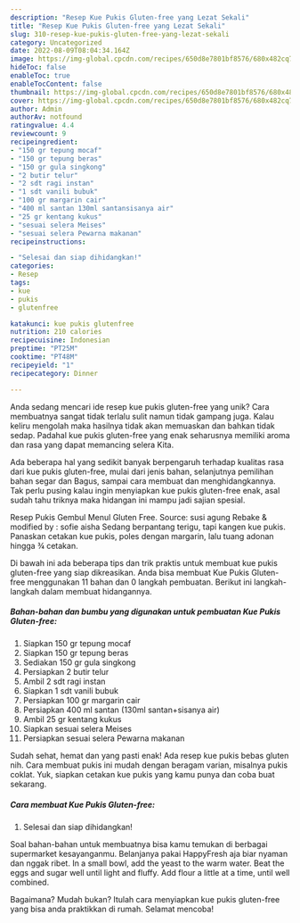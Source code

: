 ```yaml
---
description: "Resep Kue Pukis Gluten-free yang Lezat Sekali"
title: "Resep Kue Pukis Gluten-free yang Lezat Sekali"
slug: 310-resep-kue-pukis-gluten-free-yang-lezat-sekali
category: Uncategorized
date: 2022-08-09T08:04:34.164Z
image: https://img-global.cpcdn.com/recipes/650d8e7801bf8576/680x482cq70/kue-pukis-gluten-free-foto-resep-utama.jpg
hideToc: false
enableToc: true
enableTocContent: false
thumbnail: https://img-global.cpcdn.com/recipes/650d8e7801bf8576/680x482cq70/kue-pukis-gluten-free-foto-resep-utama.jpg
cover: https://img-global.cpcdn.com/recipes/650d8e7801bf8576/680x482cq70/kue-pukis-gluten-free-foto-resep-utama.jpg
author: Admin
authorAv: notfound
ratingvalue: 4.4
reviewcount: 9
recipeingredient:
- "150 gr tepung mocaf"
- "150 gr tepung beras"
- "150 gr gula singkong"
- "2 butir telur"
- "2 sdt ragi instan"
- "1 sdt vanili bubuk"
- "100 gr margarin cair"
- "400 ml santan 130ml santansisanya air"
- "25 gr kentang kukus"
- "sesuai selera Meises"
- "sesuai selera Pewarna makanan"
recipeinstructions:

- "Selesai dan siap dihidangkan!"
categories:
- Resep
tags:
- kue
- pukis
- glutenfree

katakunci: kue pukis glutenfree 
nutrition: 210 calories
recipecuisine: Indonesian
preptime: "PT25M"
cooktime: "PT48M"
recipeyield: "1"
recipecategory: Dinner

---
```





Anda sedang mencari ide resep kue pukis gluten-free yang unik? Cara membuatnya sangat tidak terlalu sulit namun tidak gampang juga. Kalau keliru mengolah maka hasilnya tidak akan memuaskan dan bahkan tidak sedap. Padahal kue pukis gluten-free yang enak seharusnya memiliki aroma dan rasa yang dapat memancing selera Kita.





Ada beberapa hal yang sedikit banyak berpengaruh terhadap kualitas rasa dari kue pukis gluten-free, mulai dari jenis bahan, selanjutnya pemilihan bahan segar dan Bagus, sampai cara membuat dan menghidangkannya. Tak perlu pusing kalau ingin menyiapkan kue pukis gluten-free enak,      asal sudah tahu triknya maka hidangan ini mampu jadi sajian spesial.














Resep Pukis Gembul Menul Gluten Free. Source: susi agung Rebake &amp; modified by : sofie aisha Sedang berpantang terigu, tapi kangen kue pukis. Panaskan cetakan kue pukis, poles dengan margarin, lalu tuang adonan hingga ¾ cetakan.






Di bawah ini ada beberapa tips dan trik praktis untuk membuat kue pukis gluten-free yang siap dikreasikan. Anda bisa membuat Kue Pukis Gluten-free menggunakan 11 bahan dan 0 langkah pembuatan. Berikut ini langkah-langkah dalam membuat hidangannya.

<!--inarticleads1-->

##### Bahan-bahan dan bumbu yang digunakan untuk pembuatan Kue Pukis Gluten-free:

1. Siapkan 150 gr tepung mocaf
1. Siapkan 150 gr tepung beras
1. Sediakan 150 gr gula singkong
1. Persiapkan 2 butir telur
1. Ambil 2 sdt ragi instan
1. Siapkan 1 sdt vanili bubuk
1. Persiapkan 100 gr margarin cair
1. Persiapkan 400 ml santan (130ml santan+sisanya air)
1. Ambil 25 gr kentang kukus
1. Siapkan sesuai selera Meises
1. Persiapkan sesuai selera Pewarna makanan


Sudah sehat, hemat dan yang pasti enak! Ada resep kue pukis bebas gluten nih. Cara membuat pukis ini mudah dengan beragam varian, misalnya pukis coklat. Yuk, siapkan cetakan kue pukis yang kamu punya dan coba buat sekarang. 

<!--inarticleads2-->

##### Cara membuat Kue Pukis Gluten-free:


1. Selesai dan siap dihidangkan!

Soal bahan-bahan untuk membuatnya bisa kamu temukan di berbagai supermarket kesayanganmu. Belanjanya pakai HappyFresh aja biar nyaman dan nggak ribet. In a small bowl, add the yeast to the warm water. Beat the eggs and sugar well until light and fluffy. Add flour a little at a time, until well combined. 

Bagaimana? Mudah bukan? Itulah cara menyiapkan kue pukis gluten-free yang bisa anda praktikkan di rumah. Selamat mencoba!

